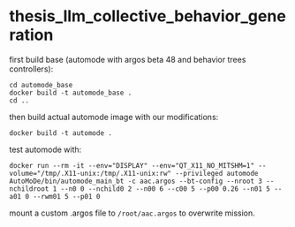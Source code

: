 # thesis_llm_collective_behavior_generation


first build base (automode with argos beta 48 and behavior trees controllers):
```
cd automode_base
docker build -t automode_base .
cd ..
```

then build actual automode image with our modifications:
```
docker build -t automode .
```

test automode with:
```
docker run --rm -it --env="DISPLAY" --env="QT_X11_NO_MITSHM=1" --volume="/tmp/.X11-unix:/tmp/.X11-unix:rw" --privileged automode AutoMoDe/bin/automode_main_bt -c aac.argos --bt-config --nroot 3 --nchildroot 1 --n0 0 --nchild0 2 --n00 6 --c00 5 --p00 0.26 --n01 5 --a01 0 --rwm01 5 --p01 0
```

mount a custom .argos file to `/root/aac.argos` to overwrite mission.